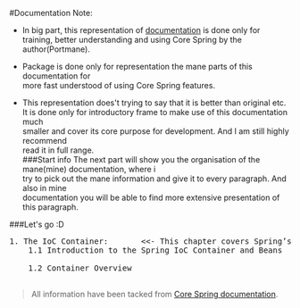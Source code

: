 #Documentation
   Note: 
* In big part, this representation of [documentation](https://docs.spring.io/spring/docs/current/spring-framework-reference/core.html#beans) is done only for  
training, better understanding and using Core Spring by the author(Portmane).  

* Package is done only for representation the mane parts of this documentation for  
more fast understood of using Core Spring features.

* This representation does't trying to say that it is better than original etc.  
It is done only for introductory frame to make use of this documentation much  
smaller and cover its core purpose for development. And I am still highly recommend  
read it in full range.  
###Start info
The next part will show you the organisation of the mane(mine) documentation, where i  
try to pick out the mane information and give it to every paragraph. And also in mine  
documentation you will be able to find more extensive presentation of this paragraph.

###Let's go :D 
<pre>
1. The IoC Container:       <<- This chapter covers Spring’s Inversion of Control (IoC) container ->>
    1.1 Introduction to the Spring IoC Container and Beans      <<- About IoC (DI) principle of Spring 
                                                                Framework implementation ->>
    1.2 Container Overview                                      <<- Info about containvers in Core Spring and
                                                                for what they are need ->>
</pre>







>All information have been tacked from [Core Spring documentation](https://docs.spring.io/spring/docs/current/spring-framework-reference/core.html#beans).
